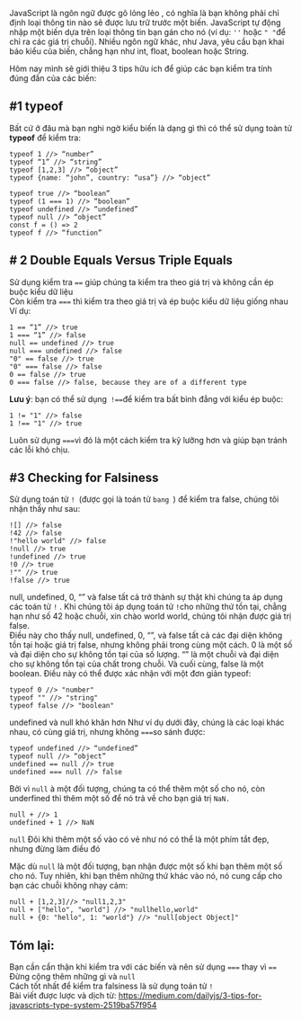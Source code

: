 JavaScript là ngôn ngữ được gõ lỏng lẻo , có nghĩa là bạn không phải chỉ định loại thông tin nào sẽ được lưu trữ trước một biến. JavaScript tự động nhập một biến dựa trên loại thông tin bạn gán cho nó (ví dụ: `''` hoặc `" "`để chỉ ra các giá trị chuỗi). Nhiều ngôn ngữ khác, như Java, yêu cầu bạn khai báo kiểu của biến, chẳng hạn như int, float, boolean hoặc String.

Hôm nay mình sẽ giới thiệu 3 tips hữu ích để giúp các bạn kiểm tra tính đúng đắn của các biến:

## #1 typeof
Bất cứ ở đâu mà bạn nghi ngờ kiểu biến là dạng gì thì có thể sử dụng toàn tử  **typeof** để kiểm tra:
```
typeof 1 //> “number”
typeof “1” //> “string”
typeof [1,2,3] //> “object”
typeof {name: “john”, country: “usa”} //> “object”

typeof true //> “boolean”
typeof (1 === 1) //> “boolean”
typeof undefined //> “undefined”
typeof null //> “object”
const f = () => 2
typeof f //> “function”
```
## # 2 Double Equals Versus Triple Equals
Sử dụng kiểm tra `==` giúp chúng ta kiểm tra theo giá trị và không cần ép buộc kiểu dữ liệu 
<br>
Còn kiểm tra `===` thì kiểm tra theo giá trị và ép buộc kiểu dữ liệu giống nhau 
Ví dụ: 

```
1 == “1” //> true
1 === “1” //> false
null == undefined //> true
null === undefined //> false
"0" == false //> true
"0" === false //> false
0 == false //> true
0 === false //> false, because they are of a different type
```
**Lưu ý**:  bạn có thể sử dụng` !==`để kiểm tra bất bình đẳng với kiểu ép buộc:

```
1 != "1" //> false
1 !== "1" //> true
```
Luôn sử dụng `===`vì đó là một cách kiểm tra kỹ lưỡng hơn và giúp bạn tránh các lỗi khó chịu.
## #3 Checking for Falsiness
Sử dụng toán tử `! `(được gọi là toán tử `bang `) để kiểm tra false, chúng tôi nhận thấy như sau:
```
![] //> false
!42 //> false
!"hello world" //> false
!null //> true
!undefined //> true
!0 //> true
!"" //> true
!false //> true
```

null, undefined, 0, “” và false tất cả trở thành sự thật khi chúng ta áp dụng các toán tử `!` . Khi chúng tôi áp dụng toán tử `!`cho những thứ tồn tại, chẳng hạn như số 42 hoặc chuỗi, xin chào world world, chúng tôi nhận được giá trị false.
<br>
Điều này cho thấy null, undefined, 0, “”, và false tất cả các đại diện không tồn tại hoặc giá trị false, nhưng không phải trong cùng một cách. 0 là một số và đại diện cho sự không tồn tại của số lượng. “” là một chuỗi và đại diện cho sự không tồn tại của chất trong chuỗi. Và cuối cùng, false là một boolean. Điều này có thể được xác nhận với một đơn giản typeof:

```
typeof 0 //> "number"
typeof "" //> "string"
typeof false //> "boolean"
```
undefined và null khó khăn hơn Như ví dụ dưới đây, chúng là các loại khác nhau, có cùng giá trị, nhưng không `===`so sánh được:
```
typeof undefined //> “undefined”
typeof null //> “object”
undefined == null //> true
undefined === null //> false
```
Bởi vì `null` à một đối tượng, chúng ta có thể thêm một số cho nó, còn underfined thì thêm một số để nó trả về cho bạn giá trị `NaN.`

```
null + //> 1
undefined + 1 //> NaN
```

`null` Đôi khi thêm một số vào có vẻ như nó có thể là một phím tắt đẹp, nhưng đừng làm điều đó

Mặc dù `null` là một đối tượng, bạn nhận được một số khi bạn thêm một số cho nó. Tuy nhiên, khi bạn thêm những thứ khác vào nó, nó cung cấp cho bạn các chuỗi không nhạy cảm:
```
null + [1,2,3]//> "null1,2,3"
null + ["hello", "world"] //> "nullhello,world"
null + {0: "hello", 1: "world"} //> "null[object Object]"
```

## Tóm lại: 
Bạn cần cẩn thận khi kiểm tra với các biến và nên sử dụng `===` thay vì `==`
<br>
Đừng cộng thêm những gì và  `null`
<br>
Cách tốt nhất để kiểm tra falsiness  là sử dụng toán tử `!`
<br>
Bài viết được lược và dịch từ: https://medium.com/dailyjs/3-tips-for-javascripts-type-system-2519ba57f954